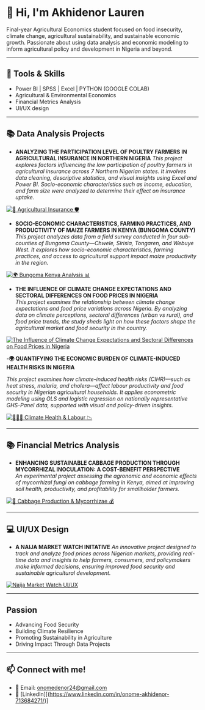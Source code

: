 # 👋 Hi, I'm Akhidenor Lauren
Final-year Agricultural Economics student focused on food insecurity, climate change, agricultural sustainability, and sustainable economic growth. Passionate about using data analysis and economic modeling to inform agricultural policy and development in Nigeria and beyond.



--------
## 🧰 Tools & Skills
- Power BI | SPSS | Excel | PYTHON (GOOGLE COLAB)
- Agricultural & Environmental Economics
- Financial Metrics Analysis
- UI/UX design



--------
## 📚 Data Analysis Projects
- **ANALYZING THE PARTICIPATION LEVEL OF POULTRY FARMERS IN AGRICULTURAL INSURANCE IN NORTHERN NIGERIA**
   *This project explores factors influencing the low participation of poultry farmers in agricultural insurance across 7 Northern Nigerian states. It involves data cleaning, descriptive statistics, and visual insights using Excel and Power BI. Socio-economic characteristics such as income, education, and farm size were analyzed to determine their effect on insurance uptake.*

[![🌾 Agricultural Insurance 🛡️](https://img.shields.io/badge/GitHub-🌾_Agricultural_Insurance_🛡️-purple?logo=github&labelColor=red)](https://github.com/Lauren-Akhidenor/Agricultural-Insurance-Northern-State-Nigeria/blob/main/README.md)

  
- **SOCIO-ECONOMIC CHARACTERISTICS, FARMING PRACTICES, AND PRODUCTIVITY OF MAIZE FARMERS IN KENYA (BUNGOMA COUNTY)**  
  *This project analyzes data from a field survey conducted in four sub-counties of Bungoma County—Chwele, Sirisia, Tongaren, and Webuye West. It explores how socio-economic characteristics, farming practices, and access to agricultural support impact maize productivity in the region.*

[![🌍 Bungoma Kenya Analysis 📊](https://img.shields.io/badge/GitHub-🌍_Bungoma_Kenya_Analysis_📊-blue?logo=github)](https://github.com/Lauren-Akhidenor/Analysis-for-Bungoma-Kenya./blob/main/Analysis-for-Bungoma-Kenya.README.md)
  
  
- **THE INFLUENCE OF CLIMATE CHANGE EXPECTATIONS AND SECTORAL DIFFERENCES ON FOOD PRICES IN NIGERIA**  
  *This project examines the relationship between climate change expectations and food price variations across Nigeria. By analyzing data on climate perceptions, sectoral differences (urban vs rural), and food price trends, the study sheds light on how these factors shape the agricultural market and food security in the country.*


[![The Influence of Climate Change Expectations and Sectoral Differences on Food Prices in Nigeria](https://img.shields.io/badge/GitHub-Project%20Details-blue?logo=github&logoColor=white)](https://github.com/Lauren-Akhidenor/Foodprice_ClimateChange)


-**🌍 QUANTIFYING THE ECONOMIC BURDEN OF CLIMATE-INDUCED HEALTH RISKS IN NIGERIA**

*This project examines how climate-induced health risks (CIHR)—such as heat stress, malaria, and cholera—affect labour productivity and food security in Nigerian agricultural households. It applies econometric modeling using OLS and logistic regression on nationally representative GHS-Panel data, supported with visual and policy-driven insights.*

[![🧑🏽‍🌾 Climate Health & Labour 📉](https://img.shields.io/badge/GitHub-🧑🏽‍🌾_Climate_Health_&_Labour_📉-beige?logo=github&labelColor=brown)](https://github.com/Onomedenor/QUANTIFYING-THE-ECONOMIC-BURDEN-OF-CLIMATE-INDUCED-HEALTH-RISKS-IN-NIGERIA/blob/main/README.md)



--------
 ## 📚 Financial Metrics Analysis
- **ENHANCING SUSTAINABLE CABBAGE PRODUCTION THROUGH MYCORRHIZAL INOCULATION: A COST-BENEFIT PERSPECTIVE**  
  *An experimental project assessing the agronomic and economic effects of mycorrhizal fungi on cabbage farming in Kenya, aimed at improving soil health, productivity, and profitability for smallholder farmers.*

[![🥬 Cabbage Production & Mycorrhizae 💰](https://img.shields.io/badge/GitHub-🥬_Cabbage_Production_&_Mycorrhizae_💰-brown?logo=github&labelColor=darkgreen)](https://github.com/Lauren-Akhidenor/Cost-Benefit-Analysis-Cabbage/blob/main/README.md)



--------
 ## 💻 UI/UX Design
 - **A NAIJA MARKET WATCH INITATIVE**
*An innovative project designed to track and analyze food prices across Nigerian markets, providing real-time data and insights to help farmers, consumers, and policymakers make informed decisions, ensuring improved food security and sustainable agricultural development.*

[![Naija Market Watch UI/UX](https://img.shields.io/badge/Naija_Market_Watch_UI%2FUX-green?logo=figma&logoColor=white&labelColor=darkgreen)](https://github.com/Lauren-Akhidenor/NWM/blob/main/README.md)



--------
## Passion
- Advancing Food Security  
- Building Climate Resilience  
- Promoting Sustainability in Agriculture  
- Driving Impact Through Data Projects



--------
## 📫 Connect with me!
- 📧 Email: onomedenor24@gmail.com  
- 💼 [LinkedIn][(https://www.linkedin.com/in/onome-akhidenor-713684271/)]  
